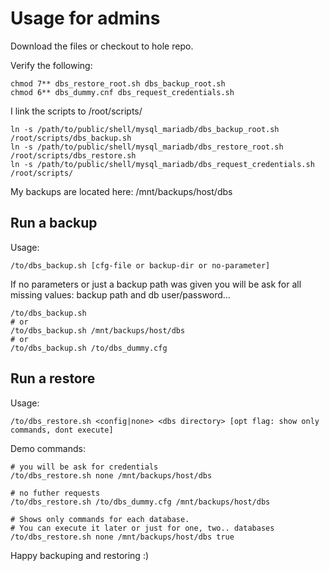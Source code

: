 # Usage for admins
 
Download the files or checkout to hole repo.

Verify the following:

    chmod 7** dbs_restore_root.sh dbs_backup_root.sh
    chmod 6** dbs_dummy.cnf dbs_request_credentials.sh


I link the scripts to /root/scripts/

    ln -s /path/to/public/shell/mysql_mariadb/dbs_backup_root.sh /root/scripts/dbs_backup.sh
    ln -s /path/to/public/shell/mysql_mariadb/dbs_restore_root.sh /root/scripts/dbs_restore.sh
    ln -s /path/to/public/shell/mysql_mariadb/dbs_request_credentials.sh /root/scripts/


My backups are located here: /mnt/backups/host/dbs


## Run a backup

Usage:

    /to/dbs_backup.sh [cfg-file or backup-dir or no-parameter]

If no parameters or just a backup path was given you will be ask for all missing
values: backup path and db user/password...

    /to/dbs_backup.sh
    # or
    /to/dbs_backup.sh /mnt/backups/host/dbs
    # or
    /to/dbs_backup.sh /to/dbs_dummy.cfg


## Run a restore

Usage:

    /to/dbs_restore.sh <config|none> <dbs directory> [opt flag: show only commands, dont execute]

Demo commands:

    # you will be ask for credentials
    /to/dbs_restore.sh none /mnt/backups/host/dbs
    
    # no futher requests
    /to/dbs_restore.sh /to/dbs_dummy.cfg /mnt/backups/host/dbs
    
    # Shows only commands for each database.
    # You can execute it later or just for one, two.. databases
    /to/dbs_restore.sh none /mnt/backups/host/dbs true



Happy backuping and restoring :)
